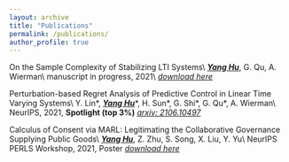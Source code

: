 ```yaml
---
layout: archive
title: "Publications"
permalink: /publications/
author_profile: true
---
```


On the Sample Complexity of Stabilizing LTI Systems\\
<u><b><i>Yang Hu</i></b></u>, G. Qu, A. Wierman\\
manuscript in progress, 2021\\
[*download here*](/files/papers/sample_complexity.pdf)

Perturbation-based Regret Analysis of Predictive Control in Linear Time Varying Systems\\
Y. Lin\*, <u><b><i>Yang Hu</i></b></u>\*, H. Sun\*, G. Shi\*, G. Qu\*, A. Wierman\\
NeurIPS, 2021, **Spotlight (top 3%)**
[*arxiv: 2106.10497*](https://arxiv.org/pdf/2106.10497.pdf)

Calculus of Consent via MARL: Legitimating the Collaborative Governance Supplying Public Goods\\
<u><b><i>Yang Hu</i></b></u>, Z. Zhu, S. Song, X. Liu, Y. Yu\\
NeurIPS PERLS Workshop, 2021, Poster
[*download here*](/files/papers/PERLS2021.pdf)